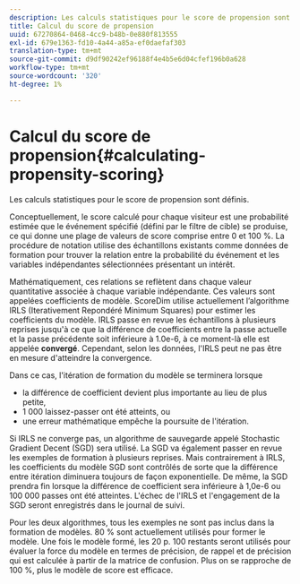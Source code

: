```yaml
---
description: Les calculs statistiques pour le score de propension sont définis.
title: Calcul du score de propension
uuid: 67270864-0468-4cc9-b48b-0e880f813555
exl-id: 679e1363-fd10-4a44-a85a-ef0daefaf303
translation-type: tm+mt
source-git-commit: d9df90242ef96188f4e4b5e6d04cfef196b0a628
workflow-type: tm+mt
source-wordcount: '320'
ht-degree: 1%

---
```


# Calcul du score de propension{#calculating-propensity-scoring}

Les calculs statistiques pour le score de propension sont définis.

Conceptuellement, le score calculé pour chaque visiteur est une probabilité estimée que le événement spécifié (défini par le filtre de cible) se produise, ce qui donne une plage de valeurs de score comprise entre 0 et 100 %. La procédure de notation utilise des échantillons existants comme données de formation pour trouver la relation entre la probabilité du événement et les variables indépendantes sélectionnées présentant un intérêt.

Mathématiquement, ces relations se reflètent dans chaque valeur quantitative associée à chaque variable indépendante. Ces valeurs sont appelées coefficients de modèle. ScoreDim utilise actuellement l’algorithme IRLS (Iterativement Repondéré Minimum Squares) pour estimer les coefficients du modèle. IRLS passe en revue les échantillons à plusieurs reprises jusqu&#39;à ce que la différence de coefficients entre la passe actuelle et la passe précédente soit inférieure à 1.0e-6, à ce moment-là elle est appelée **convergé**. Cependant, selon les données, l&#39;IRLS peut ne pas être en mesure d&#39;atteindre la convergence.

Dans ce cas, l&#39;itération de formation du modèle se terminera lorsque

* la différence de coefficient devient plus importante au lieu de plus petite,
* 1 000 laissez-passer ont été atteints, ou
* une erreur mathématique empêche la poursuite de l&#39;itération.

Si IRLS ne converge pas, un algorithme de sauvegarde appelé Stochastic Gradient Decent (SGD) sera utilisé. La SGD va également passer en revue les exemples de formation à plusieurs reprises. Mais contrairement à IRLS, les coefficients du modèle SGD sont contrôlés de sorte que la différence entre itération diminuera toujours de façon exponentielle. De même, la SGD prendra fin lorsque la différence de coefficient sera inférieure à 1,0e-6 ou 100 000 passes ont été atteintes. L&#39;échec de l&#39;IRLS et l&#39;engagement de la SGD seront enregistrés dans le journal de suivi.

Pour les deux algorithmes, tous les exemples ne sont pas inclus dans la formation de modèles. 80 % sont actuellement utilisés pour former le modèle. Une fois le modèle formé, les 20 p. 100 restants seront utilisés pour évaluer la force du modèle en termes de précision, de rappel et de précision qui est calculée à partir de la matrice de confusion. Plus on se rapproche de 100 %, plus le modèle de score est efficace.
